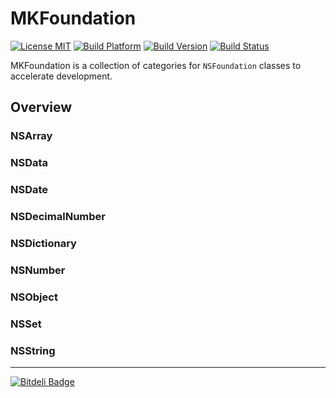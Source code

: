 # MKFoundation

[![License MIT](https://go-shields.herokuapp.com/license-MIT-blue.png)](https://github.com/michalkonturek/MKFoundation/blob/master/LICENSE)
[![Build Platform](https://cocoapod-badges.herokuapp.com/p/MKFoundation/badge.png)](https://github.com/michalkonturek/MKFoundation)
[![Build Version](https://cocoapod-badges.herokuapp.com/v/MKFoundation/badge.png)](https://github.com/michalkonturek/MKFoundation)
[![Build Status](https://travis-ci.org/michalkonturek/MKFoundation.png?branch=master)](https://travis-ci.org/michalkonturek/MKFoundation)


MKFoundation is a collection of categories for `NSFoundation` classes to accelerate development. 

## Overview

### NSArray

### NSData

### NSDate

### NSDecimalNumber

### NSDictionary

### NSNumber

### NSObject

### NSSet

### NSString


- - - 

[![Bitdeli Badge](https://d2weczhvl823v0.cloudfront.net/michalkonturek/mkfoundation/trend.png)](https://bitdeli.com/free "Bitdeli Badge")




